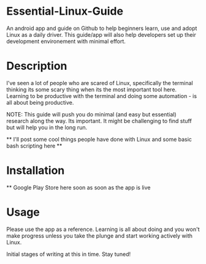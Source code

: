 # Essential-Linux-Guide
An android app and guide on Github to help beginners learn, use and adopt Linux as a daily driver. This guide/app will also help developers set up their development environement with minimal effort.

# Description
I've seen a lot of people who are scared of Linux, specifically the terminal thinking its some scary thing when its the most important tool here. Learning to be productive with the terminal and doing some automation - is all about being productive.

NOTE: This guide will push you do minimal (and easy but essential) research along the way. Its important. It might be challenging to find stuff but will help you in the long run. 

** I'll post some cool things people have done with Linux and some basic bash scripting here **

# Installation 

** Google Play Store here soon as soon as the app is live

# Usage
Please use the app as a reference. Learning is all about doing and you won't make progress unless you take the plunge and start working actively with Linux.



Initial stages of writing at this in time. Stay tuned!
